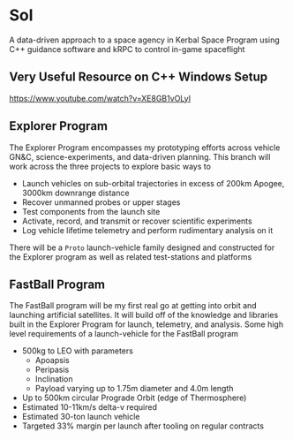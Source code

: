 # Sol
A data-driven approach to a space agency in Kerbal Space Program using C++ guidance software and kRPC to control in-game spaceflight

## Very Useful Resource on C++ Windows Setup
https://www.youtube.com/watch?v=XE8GB1vOLyI

## Explorer Program
The Explorer Program encompasses my prototyping efforts across vehicle GN&C, science-experiments, and data-driven planning. This branch will work across the three projects to explore basic ways to
  - Launch vehicles on sub-orbital trajectories in excess of 200km Apogee, 3000km downrange distance
  - Recover unmanned probes or upper stages
  - Test components from the launch site
  - Activate, record, and transmit or recover scientific experiments
  - Log vehicle lifetime telemetry and perform rudimentary analysis on it
  
There will be a `Proto` launch-vehicle family designed and constructed for the Explorer program as well as related test-stations and platforms

## FastBall Program
The FastBall program will be my first real go at getting into orbit and launching artificial satellites. It will build off of the knowledge and libraries built in the Explorer Program for launch, telemetry, and analysis. Some high level requirements of a launch-vehicle for the FastBall program
  * 500kg to LEO with parameters
    * Apoapsis
    * Peripasis
    * Inclination
    * Payload varying up to 1.75m diameter and 4.0m length
  * Up to 500km circular Prograde Orbit (edge of Thermosphere)
  * Estimated 10-11km/s delta-v required
  * Estimated 30-ton launch vehicle
  * Targeted 33% margin per launch after tooling on regular contracts
